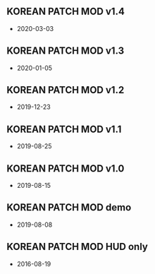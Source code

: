 ## KOREAN PATCH MOD v1.4
- 2020-03-03

## KOREAN PATCH MOD v1.3
- 2020-01-05

## KOREAN PATCH MOD v1.2
- 2019-12-23

## KOREAN PATCH MOD v1.1
- 2019-08-25

## KOREAN PATCH MOD v1.0
- 2019-08-15

## KOREAN PATCH MOD demo
- 2019-08-08

## KOREAN PATCH MOD HUD only
- 2016-08-19
